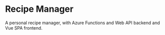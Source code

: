 # Recipe Manager

A personal recipe manager, with Azure Functions and Web API backend and Vue SPA frontend.
